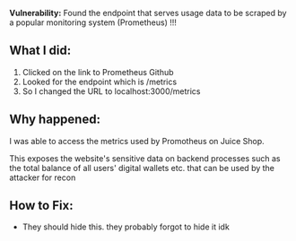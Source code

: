 **Vulnerability:** Found the endpoint that serves usage data to be scraped by a popular monitoring system (Prometheus) !!!

## What I did:
1. Clicked on the link to Prometheus Github
2. Looked for the endpoint which is /metrics
3. So I changed the URL to localhost:3000/metrics 

## Why happened:
I was able to access the metrics used by Promotheus on Juice Shop.

This exposes the website's sensitive data on backend processes such as the total balance of all users' digital wallets etc. that can be used by the attacker for recon 

## How to Fix:
- They should hide this. they probably forgot to hide it idk

